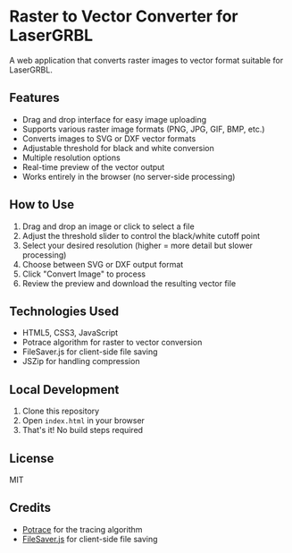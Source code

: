 # Raster to Vector Converter for LaserGRBL

A web application that converts raster images to vector format suitable for LaserGRBL.

## Features

- Drag and drop interface for easy image uploading
- Supports various raster image formats (PNG, JPG, GIF, BMP, etc.)
- Converts images to SVG or DXF vector formats
- Adjustable threshold for black and white conversion
- Multiple resolution options
- Real-time preview of the vector output
- Works entirely in the browser (no server-side processing)

## How to Use

1. Drag and drop an image or click to select a file
2. Adjust the threshold slider to control the black/white cutoff point
3. Select your desired resolution (higher = more detail but slower processing)
4. Choose between SVG or DXF output format
5. Click "Convert Image" to process
6. Review the preview and download the resulting vector file

## Technologies Used

- HTML5, CSS3, JavaScript
- Potrace algorithm for raster to vector conversion
- FileSaver.js for client-side file saving
- JSZip for handling compression

## Local Development

1. Clone this repository
2. Open `index.html` in your browser
3. That's it! No build steps required

## License

MIT

## Credits

- [Potrace](https://github.com/kilobtye/potrace) for the tracing algorithm
- [FileSaver.js](https://github.com/eligrey/FileSaver.js/) for client-side file saving
